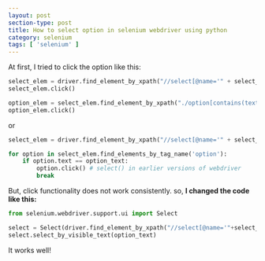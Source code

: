 ```yaml
---
layout: post
section-type: post
title: How to select option in selenium webdriver using python
category: selenium
tags: [ 'selenium' ]
---
```


At first, I tried to click the option like this:

``` python
select_elem = driver.find_element_by_xpath("//select[@name='" + select_name + "']")
select_elem.click()

option_elem = select_elem.find_element_by_xpath("./option[contains(text(),'" + option_text + "')]")
option_elem.click()
```

or

``` python
select_elem = driver.find_element_by_xpath("//select[@name='" + select_name + "']")

for option in select_elem.find_elements_by_tag_name('option'):
    if option.text == option_text:
        option.click() # select() in earlier versions of webdriver
        break
```

But, click functionality does not work consistently. so, **I changed the code like this:**

``` python
from selenium.webdriver.support.ui import Select

select = Select(driver.find_element_by_xpath("//select[@name='"+select_name+"']"))
select.select_by_visible_text(option_text)
```

It works well!
